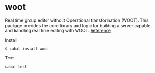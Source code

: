 # woot

Real time group editor without Operational
transformation (WOOT). This package provides the core library and logic for building a server capable and handling real time editing with WOOT. [Reference](https://hal.inria.fr/inria-00071240/document)

Install

```
$ cabal install woot
```

Test

```
cabal test
```
